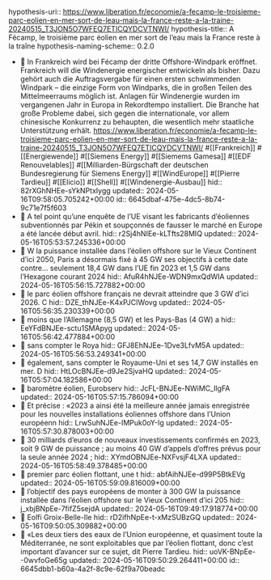 hypothesis-uri:: https://www.liberation.fr/economie/a-fecamp-le-troisieme-parc-eolien-en-mer-sort-de-leau-mais-la-france-reste-a-la-traine-20240515_T3JON5O7WFEQ7ETICQYDCVTNWI/
hypothesis-title:: A Fécamp, le troisième parc éolien en mer sort de l’eau mais la France reste à la traîne
hypothesis-naming-scheme:: 0.2.0

- 📝 In Frankreich wird bei Fécamp der dritte Offshore-Windpark eröffnet. Frankreich will die Windenergie energischer entwickeln als bisher. Dazu gehört auch die Auftragsvergabe für einen ersten schwimmenden Windpark – die einzige Form von Windparks, die in großen Teilen des Mittelmeerraums möglich ist. Anlagen für Windenergie wurden im vergangenen Jahr in Europa in Rekordtempo installiert. Die Branche hat große Probleme dabei, sich gegen die internationale, vor allem chinesische Konkurrenz zu behaupten, die wesentlich mehr staatliche Unterstützung erhält. https://www.liberation.fr/economie/a-fecamp-le-troisieme-parc-eolien-en-mer-sort-de-leau-mais-la-france-reste-a-la-traine-20240515_T3JON5O7WFEQ7ETICQYDCVTNWI/ #[[Frankreich]] #[[Energiewende]] #[[Siemens Energy]] #[[Siemems Gamesa]] #[[EDF Renouvelables]] #[[Milliarden-Bürgschaft der deutschen Bundesregierung für Siemens Energy]] #[[WindEurope]] #[[Pierre Tardieu]] #[[Elicio]] #[[Shell]] #[[Windenergie-Ausbau]]
  hid:: 82rXGhNHEe-sYkNPtxIygg
  updated:: 2024-05-16T09:58:05.705242+00:00
  id:: 6645dbaf-475e-4dc5-8b74-9c71e7f5f603
- 📌 A tel point qu’une enquête de l’UE visant les fabricants d’éoliennes subventionnés par Pékin et soupçonnés de fausser le marché en Europe a été lancée début avril.
  hid:: r2Sj4hNIEe-kLTfts28MIQ
  updated:: 2024-05-16T05:53:57.245336+00:00
- 📌 W la puissance installée dans l’éolien offshore sur le Vieux Continent d’ici 2050, Paris a désormais fixé à 45 GW ses objectifs à cette date contre… seulement 18,4 GW dans l’UE fin 2023 et 1,5 GW dans l’Hexagone courant 2024
  hid:: AfuR4hNJEe-WDN9mxQdWIA
  updated:: 2024-05-16T05:56:15.727882+00:00
- 📌 le parc éolien offshore français ne devrait atteindre que 3 GW d’ici 2026. C
  hid:: DZE_thNJEe-K4xPJCIWovg
  updated:: 2024-05-16T05:56:35.230339+00:00
- 📌 moins que l’Allemagne (8,5 GW) et les Pays-Bas (4 GW) a
  hid:: EeYFdBNJEe-sctu1SMApyg
  updated:: 2024-05-16T05:56:42.477884+00:00
- 📌 sans compter le Roya
  hid:: GFJ8EhNJEe-1Dve3LfvM5A
  updated:: 2024-05-16T05:56:53.249341+00:00
- 📌 également, sans compter le Royaume-Uni et ses 14,7 GW installés en mer. D
  hid:: HtLOcBNJEe-d9Je2SjvaHQ
  updated:: 2024-05-16T05:57:04.182586+00:00
- 📌 baromètre éolien, Eurobserv
  hid:: JcFL-BNJEe-NWiMC_IlgFA
  updated:: 2024-05-16T05:57:15.786094+00:00
- 📌 Et précise : «2023 a ainsi été la meilleure année jamais enregistrée pour les nouvelles installations éoliennes offshore dans l’Union européenn
  hid:: LrwSuhNJEe-IMPuk0oY-Ig
  updated:: 2024-05-16T05:57:30.878003+00:00
- 📌 30 milliards d’euros de nouveaux investissements confirmés en 2023, soit 9 GW de puissance ; au moins 40 GW d’appels d’offres prévus pour la seule année 2024 ;
  hid:: XYmdOBNJEe-NXFvsjF4LXA
  updated:: 2024-05-16T05:58:49.378485+00:00
- 📌 premier parc éolien flottant, une t
  hid:: abfAihNJEe-d99P5BtkEVg
  updated:: 2024-05-16T05:59:09.816009+00:00
- 📌  l’objectif des pays européens de monter à 300 GW la puissance installée dans l’éolien offshore sur le Vieux Continent d’ici 205
  hid:: j_xbjBNpEe-7fifZ5sejdA
  updated:: 2024-05-16T09:49:17.918774+00:00
- 📌 Eolfi Groix-Belle-Ile
  hid:: rD2ifhNpEe-t-xMzSUBzGQ
  updated:: 2024-05-16T09:50:05.309882+00:00
- 📌  «Les deux tiers des eaux de l’Union européenne, et quasiment toute la Méditerranée, ne sont exploitables que par l’éolien flottant, donc c’est important d’avancer sur ce sujet, dit Pierre Tardieu.
  hid:: uoVK-BNpEe--0wvfoGe65g
  updated:: 2024-05-16T09:50:29.264411+00:00
  id:: 6645dbb1-b60a-4a2f-8c9e-62f9a70beadc